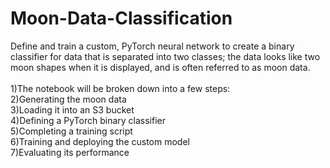 # Moon-Data-Classification
Define and train a custom, PyTorch neural network to create a binary classifier for data that is separated into two classes; the data looks like two moon shapes when it is displayed, and is often referred to as moon data.    
\
1)The notebook will be broken down into a few steps:    
2)Generating the moon data  
3)Loading it into an S3 bucket  
4)Defining a PyTorch binary classifier  
5)Completing a training script  
6)Training and deploying the custom model  
7)Evaluating its performance  
